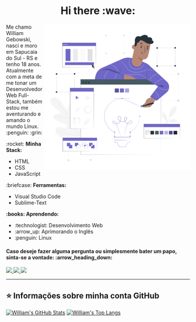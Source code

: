 <h1 align="center"> Hi there :wave: </h1>

<img src="image.svg" min-width="400px" max-width="400px" width="400px" align="right" alt="Image">

<p align="left"> 
  Me chamo William Gebowski, nasci e moro em Sapucaia do Sul - RS e tenho 18 anos. Atualmente com a meta de me tonar um Desenvolvedor Web Full-Stack, também estou me aventurando e amando o mundo Linux. :penguin: :grin:
</p>

<p align="left"> :rocket: <strong>Minha Stack:</strong><br>
  <ul>
    <li>HTML</li>
    <li>CSS</li>
    <li>JavaScript</li>
  </ul>
</p>

<p align="left"> :briefcase: <strong>Ferramentas:</strong>
  <ul>
    <li>Visual Studio Code</li>
    <li>Sublime-Text</li>
  </ul>
</p>

<p align="left" > <strong> :books: Aprendendo:</strong>
  <ul>
    <li> :technologist: Desenvolvimento Web</li>
    <li> :arrow_up: Aprimorando o Inglês</li>
    <li> :penguin: Linux</li>
  </ul>
</p>

<h4 align="left">
  Caso deseje fazer alguma pergunta ou simplesmente bater um papo, sinta-se a vontade: :arrow_heading_down:
</h4>

<p align="left">
  <a href="mailto:william.gebowski.duda@gmail.com@gmail.com" alt="Gmail">
    <img src="https://img.shields.io/badge/-Gmail-red?style=flat&logo=gmail&logoColor=white"/>
  </a>

  <a href="https://www.linkedin.com/in/william-gebowski-68647b195/" alt="Linkedin">
    <img src="https://img.shields.io/badge/-Linkedin-0e76a8?style=flat&logo=Linkedin&logoColor=white"/>
  </a>
  
  <a href="https://api.whatsapp.com/send?phone=5551996289269&text=Olá, William Gebowski!" alt="Whatsapp">
    <img src="https://img.shields.io/badge/-Whatsapp-15d366?style=flat&labelColor=25d366&logo=whatsapp&logoColor=white"/>
  </a>
</p>  

----

## :star: Informações sobre minha conta GitHub
[![William's GitHub Stats](https://github-readme-stats.vercel.app/api?username=williamgebowski&show_icons=true&theme=tokyonight)](https://github.com/williamgebowski)
[![William's Top Langs](https://github-readme-stats.vercel.app/api/top-langs/?username=williamgebowski&layout=compact&theme=tokyonight)](https://github.com/williamgebowski)

